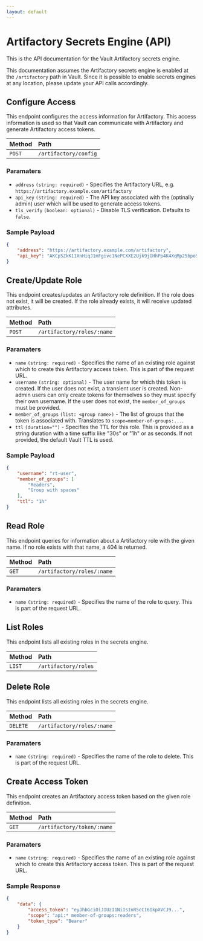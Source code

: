 ```yaml
---
layout: default
---
```


# Artifactory Secrets Engine (API)

This is the API documentation for the Vault Artifactory secrets engine.

This documentation assumes the Artifactory secrets engine is enabled at the `/artifactory` path in Vault. Since it is possible to enable secrets engines at any location, please update your API calls accordingly.

## Configure Access

This endpoint configures the access information for Artifactory. This access information is used so that Vault can communicate with Artifactory and generate Artifactory access tokens.

| Method | Path |
|:-------|:-----|
|`POST`  | `/artifactory/config` |

### Paramaters

 * `address` `(string: required)` - Specifies the Artifactory URL, e.g. `https://artifactory.example.com/artifactory`
 * `api_key` `(string: required)` - The API key associated with the (optinally admin) user which will be used to generate access tokens.
 * `tls_verify` `(boolean: optional)` - Disable TLS verification. Defaults to `false`.


### Sample Payload

```json
{
    "address": "https://artifactory.example.com/artifactory",
    "api_key": "AKCp5ZkK11XnHiqJ1mFgivc1NePCXXE2Ujk9jGHhPp4K4XqMp25bpoSFeFwn6ExSBXy7n7uw9"
}
```

## Create/Update Role

This endpoint creates/updates an Artifactory role definition.  If the role does not exist, it will be created. If the role already exists, it will receive updated attributes.

| Method | Path |
|:-------|:-----|
|`POST`  | `/artifactory/roles/:name` |

### Paramaters

 * `name` `(string: required)` - Specifies the name of an existing role against which to create this Artifactory access token. This is part of the request URL.
 * `username` `(string: optional)` - The user name for which this token is created. If the user does not exist, a transient user is created. Non-admin users can only create tokens for themselves so they must specify their own username. If the user does not exist, the `member_of_groups` must be provided.
 * `member_of_groups` `(list: <group name>)` - The list of groups that the token is associated with. Translates to `scope=member-of-groups:...`.
 * `ttl` `(duration="")` - Specifies the TTL for this role. This is provided as a string duration with a time suffix like "30s" or "1h" or as seconds. If not provided, the default Vault TTL is used.


### Sample Payload

```json
{
    "username": "rt-user",
    "member_of_groups": [
        "Readers",
        "Group with spaces"
    ],
    "ttl": "1h"
}
```

## Read Role

This endpoint queries for information about a Artifactory role with the given name. If no role exists with that name, a 404 is returned.

| Method | Path |
|:-------|:-----|
|`GET`  | `/artifactory/roles/:name` |

### Paramaters

 * `name` `(string: required)` - Specifies the name of the role to query. This is part of the request URL.

## List Roles

This endpoint lists all existing roles in the secrets engine.

| Method | Path |
|:-------|:-----|
|`LIST`  | `/artifactory/roles` |

## Delete Role

This endpoint lists all existing roles in the secrets engine.

| Method | Path |
|:-------|:-----|
|`DELETE`  | `/artifactory/roles/:name` |

### Paramaters

 * `name` `(string: required)` - Specifies the name of the role to delete. This is part of the request URL. 

## Create Access Token

This endpoint creates an Artifactory access token based on the given role definition.


| Method | Path |
|:-------|:-----|
|`GET`   | `/artifactory/token/:name` |

### Paramaters

 * `name` `(string: required)` - Specifies the name of an existing role against which to create this Artifactory access token. This is part of the request URL. 

### Sample Response

```json
{
    "data": {
        "access_token": "eyJhbGciOiJIUzI1NiIsInR5cCI6IkpXVCJ9...",
        "scope": "api:* member-of-groups:readers",
        "token_type": "Bearer"
    }
}
```
